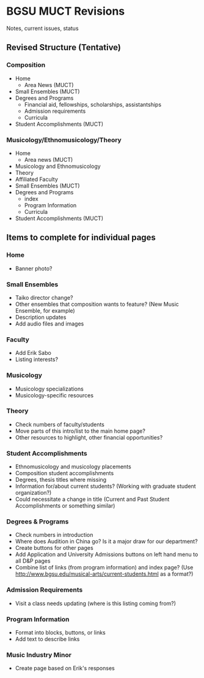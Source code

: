 # BGSU MUCT Revisions

Notes, current issues, status

## Revised Structure (Tentative)

### Composition

* Home
	* Area News (MUCT)
* Small Ensembles (MUCT)
* Degrees and Programs
	* Financial aid, fellowships, scholarships, assistantships
	* Admission requirements
	* Curricula
* Student Accomplishments (MUCT)

### Musicology/Ethnomusicology/Theory

* Home
	* Area news (MUCT)
* Musicology and Ethnomusicology
* Theory
* Affiliated Faculty
* Small Ensembles (MUCT)
* Degrees and Programs
	* index
	* Program Information
	* Curricula
* Student Accomplishments (MUCT)

## Items to complete for individual pages

### Home

* Banner photo?

### Small Ensembles

* Taiko director change?
* Other ensembles that composition wants to feature? (New Music Ensemble, for example)
* Description updates
* Add audio files and images

### Faculty

* Add Erik Sabo
* Listing interests?

### Musicology

* Musicology specializations
* Musicology-specific resources

### Theory

* Check numbers of faculty/students
* Move parts of this intro/list to the main home page?
* Other resources to highlight, other financial opportunities?

### Student Accomplishments

* Ethnomusicology and musicology placements
* Composition student accomplishments
* Degrees, thesis titles where missing
* Information for/about current students? (Working with graduate student organization?)
* Could necessitate a change in title (Current and Past Student Accomplishments or something similar)

### Degrees & Programs

* Check numbers in introduction
* Where does Audition in China go? Is it a major draw for our department?
* Create buttons for other pages
* Add Application and University Admissions buttons on left hand menu to all D&P pages
* Combine list of links (from program information) and index page? (Use http://www.bgsu.edu/musical-arts/current-students.html as a format?)

### Admission Requirements

* Visit a class needs updating (where is this listing coming from?)

### Program Information

* Format into blocks, buttons, or links
* Add text to describe links

### Music Industry Minor

* Create page based on Erik's responses
